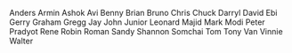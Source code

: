 Anders
Armin
Ashok
Avi
Benny
Brian
Bruno
Chris
Chuck
Darryl
David
Ebi
Gerry
Graham
Gregg
Jay
John
Junior
Leonard
Majid
Mark
Modi
Peter
Pradyot
Rene
Robin
Roman
Sandy
Shannon
Somchai
Tom
Tony
Van
Vinnie
Walter

